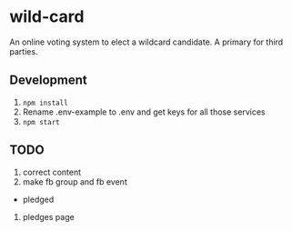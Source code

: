 # wild-card
An online voting system to elect a wildcard candidate. A primary for third parties.

## Development

1. `npm install`
1. Rename .env-example to .env and get keys for all those services
1. `npm start`

## TODO
1. correct content
1. make fb group and fb event
  * pledged
1. pledges page
